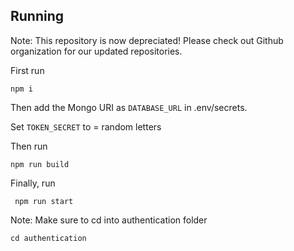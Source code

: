 ## Running

Note: This repository is now depreciated! Please check out Github organization for our updated repositories.




First run 

    npm i
Then add the Mongo URI as `DATABASE_URL` in .env/secrets.

Set `TOKEN_SECRET` to = random letters

Then run 

    npm run build

Finally, run

     npm run start


Note: Make sure to cd into authentication folder

    cd authentication


